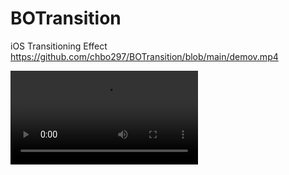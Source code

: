 # BOTransition
iOS Transitioning Effect
https://github.com/chbo297/BOTransition/blob/main/demov.mp4


![交互转场](https://github.com/chbo297/BOTransition/blob/main/demov.mp4)
